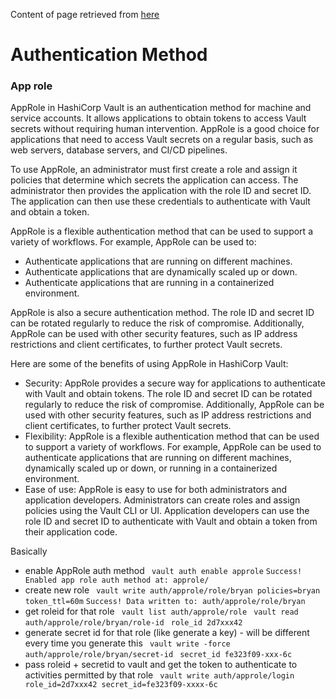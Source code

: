 Content of page retrieved from [here](https://www.youtube.com/watch?v=NGLMPz3kAUU.)

# Authentication Method

### App role
AppRole in HashiCorp Vault is an authentication method for machine and service accounts. It allows applications to obtain tokens to access Vault secrets without requiring human intervention. AppRole is a good choice for applications that need to access Vault secrets on a regular basis, such as web servers, database servers, and CI/CD pipelines.

To use AppRole, an administrator must first create a role and assign it policies that determine which secrets the application can access. The administrator then provides the application with the role ID and secret ID. The application can then use these credentials to authenticate with Vault and obtain a token.

AppRole is a flexible authentication method that can be used to support a variety of workflows. For example, AppRole can be used to:

- Authenticate applications that are running on different machines.
- Authenticate applications that are dynamically scaled up or down.
- Authenticate applications that are running in a containerized environment.


AppRole is also a secure authentication method. The role ID and secret ID can be rotated regularly to reduce the risk of compromise. Additionally, AppRole can be used with other security features, such as IP address restrictions and client certificates, to further protect Vault secrets.

Here are some of the benefits of using AppRole in HashiCorp Vault:

- Security: AppRole provides a secure way for applications to authenticate with Vault and obtain tokens. The role ID and secret ID can be rotated regularly to reduce the risk of compromise. Additionally, AppRole can be used with other security features, such as IP address restrictions and client certificates, to further protect Vault secrets.
- Flexibility: AppRole is a flexible authentication method that can be used to support a variety of workflows. For example, AppRole can be used to authenticate applications that are running on different machines, dynamically scaled up or down, or running in a containerized environment.
- Ease of use: AppRole is easy to use for both administrators and application developers. Administrators can create roles and assign policies using the Vault CLI or UI. Application developers can use the role ID and secret ID to authenticate with Vault and obtain a token from their application code.


Basically
- enable AppRole auth method
` vault auth enable approle`
`Success! Enabled app role auth method at: approle/`
- create new role
` vault write auth/approle/role/bryan policies=bryan token_ttl=60m`
`Success! Data written to: auth/approle/role/bryan`
- get roleid for that role
` vault list auth/approle/role`
` vault read auth/approle/role/bryan/role-id`
` role_id 2d7xxx42`
- generate secret id for that role (like generate a key) - will be different every time you generate this
` vault write -force auth/approle/role/bryan/secret-id`
` secret_id fe323f09-xxx-6c`
- pass roleid + secretid to vault and get the token to authenticate to activities permitted by that role
` vault write auth/approle/login role_id=2d7xxx42 secret_id=fe323f09-xxxx-6c`